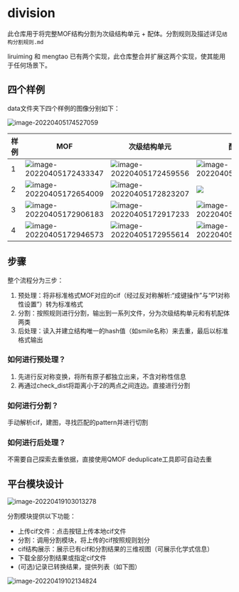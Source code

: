 # division

此仓库用于将完整MOF结构分割为次级结构单元 + 配体。分割规则及描述详见`结构分割规则.md`

liruiming 和 mengtao 已有两个实现，此仓库整合并扩展这两个实现，使其能用于任何场景下。

## 四个样例

data文件夹下四个样例的图像分别如下：

![image-20220405174527059](https://images.weserv.nl/?url=gitee.com/sun__ye/gallery/raw/master/g1121/202204051745466.png)

| 样例 | MOF                                                          | 次级结构单元                                                 | 配体                                                         |
| ---- | ------------------------------------------------------------ | ------------------------------------------------------------ | ------------------------------------------------------------ |
| 1    | <img src="https://gitee.com/sun__ye/gallery/raw/master/g1121/202204051743810.png" alt="image-20220405172433347" style="zoom:;" /> | <img src="https://gitee.com/sun__ye/gallery/raw/master/g1121/202204051743973.png" alt="image-20220405172459556"  /> | <img src="https://gitee.com/sun__ye/gallery/raw/master/g1121/202204051743756.png" alt="image-20220405172542469" style="zoom:;" /> |
| 2    | <img src="https://gitee.com/sun__ye/gallery/raw/master/g1121/202204051743803.png" alt="image-20220405172654009"  /> | ![image-20220405172823207](https://gitee.com/sun__ye/gallery/raw/master/g1121/202204051728987.png) | ![](https://gitee.com/sun__ye/gallery/raw/master/g1121/202204051728231.png) |
| 3    | ![image-20220405172906183](https://gitee.com/sun__ye/gallery/raw/master/g1121/202204051729805.png) | ![image-20220405172917233](https://gitee.com/sun__ye/gallery/raw/master/g1121/202204051729669.png) | ![image-20220405172926713](https://gitee.com/sun__ye/gallery/raw/master/g1121/202204051729966.png) |
| 4    | ![image-20220405172946573](https://gitee.com/sun__ye/gallery/raw/master/g1121/202204051729765.png) | ![image-20220405172955614](https://gitee.com/sun__ye/gallery/raw/master/g1121/202204051729483.png) | ![image-20220405173004295](https://gitee.com/sun__ye/gallery/raw/master/g1121/202204051730149.png) |

## 步骤

整个流程分为三步：

1. 预处理：将非标准格式MOF对应的cif（经过反对称解析:“成键操作”与“P1对称性设置”）转为标准格式
2. 分割：按照规则进行分割，输出到一系列文件，分为次级结构单元和有机配体两类
3. 后处理：读入并建立结构唯一的hash值（如smile名称）来去重，最后以标准格式输出

### 如何进行预处理？

1. 先进行反对称变换，将所有原子都独立出来，不含对称性信息
2. 再通过check_dist将距离小于2的两点之间连边。直接进行分割

### 如何进行分割？

手动解析cif，建图，寻找匹配的pattern并进行切割

### 如何进行后处理？

不需要自己探索去重依据，直接使用QMOF deduplicate工具即可自动去重

## 平台模块设计

![image-20220419103013278](https://images.weserv.nl/?url=gitee.com/sun__ye/gallery/raw/master/g1121/202204191030574.png)

分割模块提供以下功能：

- 上传cif文件：点击按钮上传本地cif文件
- 分割：调用分割模块，将上传的cif按照规则划分
- cif结构展示：展示已有cif和分割结果的三维视图（可展示化学式信息）
- 下载全部分割结果或指定cif文件
- (可选)记录已转换结果，提供列表（如下图）

![image-20220419102134824](https://images.weserv.nl/?url=gitee.com/sun__ye/gallery/raw/master/g1121/202204191021757.png)

